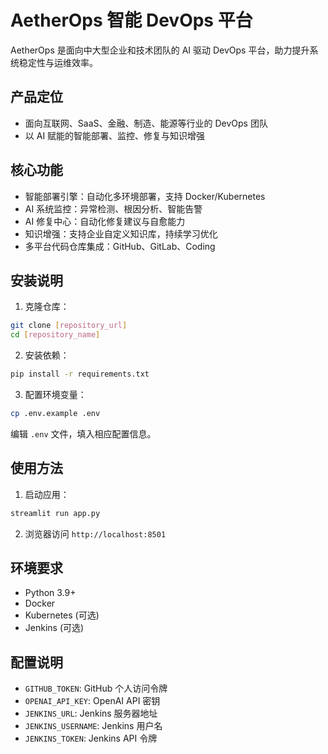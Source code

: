# AetherOps 智能 DevOps 平台

AetherOps 是面向中大型企业和技术团队的 AI 驱动 DevOps 平台，助力提升系统稳定性与运维效率。

## 产品定位
- 面向互联网、SaaS、金融、制造、能源等行业的 DevOps 团队
- 以 AI 赋能的智能部署、监控、修复与知识增强

## 核心功能
- 智能部署引擎：自动化多环境部署，支持 Docker/Kubernetes
- AI 系统监控：异常检测、根因分析、智能告警
- AI 修复中心：自动化修复建议与自愈能力
- 知识增强：支持企业自定义知识库，持续学习优化
- 多平台代码仓库集成：GitHub、GitLab、Coding

## 安装说明
1. 克隆仓库：
```bash
git clone [repository_url]
cd [repository_name]
```
2. 安装依赖：
```bash
pip install -r requirements.txt
```
3. 配置环境变量：
```bash
cp .env.example .env
```
编辑 `.env` 文件，填入相应配置信息。

## 使用方法
1. 启动应用：
```bash
streamlit run app.py
```
2. 浏览器访问 `http://localhost:8501`

## 环境要求
- Python 3.9+
- Docker
- Kubernetes (可选)
- Jenkins (可选)

## 配置说明
- `GITHUB_TOKEN`: GitHub 个人访问令牌
- `OPENAI_API_KEY`: OpenAI API 密钥
- `JENKINS_URL`: Jenkins 服务器地址
- `JENKINS_USERNAME`: Jenkins 用户名
- `JENKINS_TOKEN`: Jenkins API 令牌 